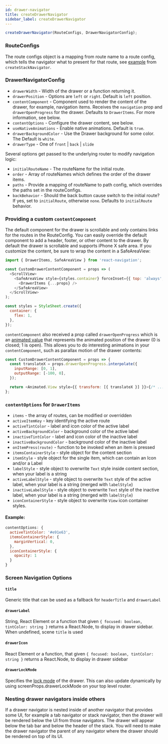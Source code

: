 ```yaml
---
id: drawer-navigator
title: createDrawerNavigator
sidebar_label: createDrawerNavigator
---
```


```js
createDrawerNavigator(RouteConfigs, DrawerNavigatorConfig);
```

### RouteConfigs

The route configs object is a mapping from route name to a route config, which tells the navigator what to present for that route, see [example](stack-navigator.html#routeconfigs) from `createStackNavigator`.

### DrawerNavigatorConfig

- `drawerWidth` - Width of the drawer or a function returning it.
- `drawerPosition` - Options are `left` or `right`. Default is `left` position.
- `contentComponent` - Component used to render the content of the drawer, for example, navigation items. Receives the `navigation` prop and `drawerOpenProgress` for the drawer. Defaults to `DrawerItems`. For more information, see below.
- `contentOptions` - Configure the drawer content, see below.
- `useNativeAnimations` - Enable native animations. Default is `true`.
- `drawerBackgroundColor` - Use the Drawer background for some color. The Default is `white`.
- `drawerType` - One of `front` | `back` | `slide`

Several options get passed to the underlying router to modify navigation logic:

- `initialRouteName` - The routeName for the initial route.
- `order` - Array of routeNames which defines the order of the drawer items.
- `paths` - Provide a mapping of routeName to path config, which overrides the paths set in the routeConfigs.
- `backBehavior` - Should the back button cause switch to the initial route? If yes, set to `initialRoute`, otherwise `none`. Defaults to `initialRoute` behavior.

### Providing a custom `contentComponent`

The default component for the drawer is scrollable and only contains links for the routes in the RouteConfig. You can easily override the default component to add a header, footer, or other content to the drawer. By default the drawer is scrollable and supports iPhone X safe area. If you customize the content, be sure to wrap the content in a SafeAreaView:

```js
import { DrawerItems, SafeAreaView } from 'react-navigation';

const CustomDrawerContentComponent = props => (
  <ScrollView>
    <SafeAreaView style={styles.container} forceInset={{ top: 'always', horizontal: 'never' }}>
      <DrawerItems {...props} />
    </SafeAreaView>
  </ScrollView>
);

const styles = StyleSheet.create({
  container: {
    flex: 1,
  },
});
```

`contentComponent` also received a prop called `drawerOpenProgress` which is an [animated value](https://facebook.github.io/react-native/docs/animated#value) that represents the animated position of the drawer (0 is closed; 1 is open). This allows you to do interesting animations in your `contentComponent`, such as parallax motion of the drawer contents:

```js
const CustomDrawerContentComponent = props => {
  const translateX = props.drawerOpenProgress.interpolate({
    inputRange: [0, 1],
    outputRange: [-100, 0],
  });

  return <Animated.View style={{ transform: [{ translateX }] }}>{/* ... drawer contents */}</Animated.View>;
};
```

### `contentOptions` for `DrawerItems`

- `items` - the array of routes, can be modified or overridden
- `activeItemKey` - key identifying the active route
- `activeTintColor` - label and icon color of the active label
- `activeBackgroundColor` - background color of the active label
- `inactiveTintColor` - label and icon color of the inactive label
- `inactiveBackgroundColor` - background color of the inactive label
- `onItemPress(route)` - function to be invoked when an item is pressed
- `itemsContainerStyle` - style object for the content section
- `itemStyle` - style object for the single item, which can contain an Icon and/or a Label
- `labelStyle` - style object to overwrite `Text` style inside content section, when your label is a string
- `activeLabelStyle` - style object to overwrite `Text` style of the active label, when your label is a string (merged with `labelStyle`)
- `inactiveLabelStyle` - style object to overwrite `Text` style of the inactive label, when your label is a string (merged with `labelStyle`)
- `iconContainerStyle` - style object to overwrite `View` icon container styles.

#### Example:

```js
contentOptions: {
  activeTintColor: '#e91e63',
  itemsContainerStyle: {
    marginVertical: 0,
  },
  iconContainerStyle: {
    opacity: 1
  }
}
```

### Screen Navigation Options

#### `title`

Generic title that can be used as a fallback for `headerTitle` and `drawerLabel`

#### `drawerLabel`

String, React Element or a function that given `{ focused: boolean, tintColor: string }` returns a React.Node, to display in drawer sidebar. When undefined, scene `title` is used

#### `drawerIcon`

React Element or a function, that given `{ focused: boolean, tintColor: string }` returns a React.Node, to display in drawer sidebar

#### `drawerLockMode`

Specifies the [lock mode](https://facebook.github.io/react-native/docs/drawerlayoutandroid.html#drawerlockmode) of the drawer. This can also update dynamically by using screenProps.drawerLockMode on your top level router.

### Nesting drawer navigators inside others

If a drawer navigator is nested inside of another navigator that provides some UI, for example a tab navigator or stack navigator, then the drawer will be rendered below the UI from those navigators. The drawer will appear below the tab bar and below the header of the stack. You will need to make the drawer navigator the parent of any navigator where the drawer should be rendered on top of its UI.
